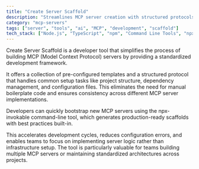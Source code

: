 ```yaml
---
title: "Create Server Scaffold"
description: "Streamlines MCP server creation with structured protocols and templates, offering an npx-invokable tool for efficient scaffold setup."
category: "mcp-servers"
tags: ["server", "tools", "ai", "MCP", "development", "scaffold"]
tech_stack: ["Node.js", "TypeScript", "npm", "Command Line Tools", "npx"]
---
```


Create Server Scaffold is a developer tool that simplifies the process of building MCP (Model Context Protocol) servers by providing a standardized development framework. 

It offers a collection of pre-configured templates and a structured protocol that handles common setup tasks like project structure, dependency management, and configuration files. This eliminates the need for manual boilerplate code and ensures consistency across different MCP server implementations.

Developers can quickly bootstrap new MCP servers using the npx-invokable command-line tool, which generates production-ready scaffolds with best practices built-in. 

This accelerates development cycles, reduces configuration errors, and enables teams to focus on implementing server logic rather than infrastructure setup. The tool is particularly valuable for teams building multiple MCP servers or maintaining standardized architectures across projects.